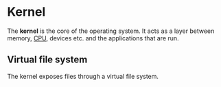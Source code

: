 # Kernel

The **kernel** is the core of the operating system. It acts as a layer between
memory, [CPU](../hardware/processor/cpu), devices etc. and the applications that
are run.

## Virtual file system

The kernel exposes files through a virtual file system.

